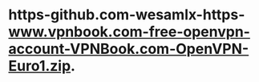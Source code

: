 # https-github.com-wesamlx-https-www.vpnbook.com-free-openvpn-account-VPNBook.com-OpenVPN-Euro1.zip.
